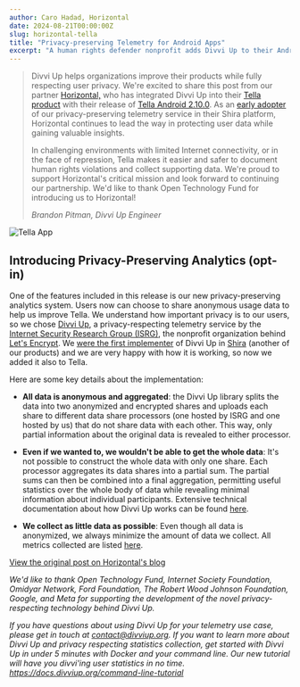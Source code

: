 ```yaml
---
author: Caro Hadad, Horizontal
date: 2024-08-21T00:00:00Z
slug: horizontal-tella
title: "Privacy-preserving Telemetry for Android Apps"
excerpt: "A human rights defender nonprofit adds Divvi Up to their Android App."
---
```





<div class="card border-0">
    <div class="pt-4 pb-4 blockquote-intro-offset">
        <blockquote class="blockquote intro">
            <span class="quote"></span>
            <div class="intro-text">
                <p class="font-italic">Divvi Up helps organizations improve their products while fully respecting user privacy. We're excited to share this post from our partner <a href="https://wearehorizontal.org/index">Horizontal,</a> who has integrated Divvi Up into their <a href="https://tella-app.org/">Tella product</a> with their release of <a href="https://tella-app.org/releases/#android-tella-2100-185---released-on-aug-5-2024">Tella Android 2.10.0</a>. As an <a href="https://divviup.org/blog/horizontal/">early adopter</a> of our privacy-preserving telemetry service in their Shira platform, Horizontal continues to lead the way in protecting user data while gaining valuable insights.</p>
                <p class="font-italic lh-170">In challenging environments with limited Internet connectivity, or in the face of repression, Tella makes it easier and safer to document human rights violations and collect supporting data. We're proud to support Horizontal's critical mission and look forward to continuing our partnership. We'd like to thank Open Technology Fund for introducing us to Horizontal!</p>
                <div class="blockquote-footer mt-3"><cite title="Source Title">Brandon Pitman, Divvi Up Engineer</cite></div>
            </div>
        </blockquote>
    </div>
</div>

<img src="/images/blog/2024-08-22-tella-app.svg" alt="Tella App" class="tella-blog-post-image">

Introducing Privacy-Preserving Analytics (opt-in)
-------------------------------------------------

One of the features included in this release is our new privacy-preserving analytics system. Users now can choose to share anonymous usage data to help us improve Tella. We understand how important privacy is to our users, so we chose [Divvi Up](https://divviup.org/), a privacy-respecting telemetry service by the [Internet Security Research Group (ISRG)](https://www.abetterinternet.org/), the nonprofit organization behind [Let's Encrypt](https://letsencrypt.org/). We [were the first implementer](https://divviup.org/blog/horizontal/) of Divvi Up in [Shira](https://shira.app/) (another of our products) and we are very happy with how it is working, so now we added it also to Tella.

Here are some key details about the implementation:

-   **All data is anonymous and aggregated**: the Divvi Up library splits the data into two anonymized and encrypted shares and uploads each share to different data share processors (one hosted by ISRG and one hosted by us) that do not share data with each other. This way, only partial information about the original data is revealed to either processor.

-   **Even if we wanted to, we wouldn't be able to get the whole data**: It's not possible to construct the whole data with only one share. Each processor aggregates its data shares into a partial sum. The partial sums can then be combined into a final aggregation, permitting useful statistics over the whole body of data while revealing minimal information about individual participants. Extensive technical documentation about how Divvi Up works can be found [here](https://docs.divviup.org/).

-   **We collect as little data as possible**: Even though all data is anonymized, we always minimize the amount of data we collect. All metrics collected are listed [here](https://tella-app.org/security-and-privacy/#analytics).

[View the original post on Horizontal's blog](https://blog.wearehorizontal.org/privacy-preserving-analytics-added-to-tella-android-2/)

*We'd like to thank Open Technology Fund, Internet Society Foundation, Omidyar Network, Ford Foundation, The Robert Wood Johnson Foundation, Google, and Meta for supporting the development of the novel privacy-respecting technology behind Divvi Up.*

*If you have questions about using Divvi Up for your telemetry use case, please get in touch at <contact@divviup.org>. If you want to learn more about Divvi Up and privacy respecting statistics collection, get started with Divvi Up in under 5 minutes with Docker and your command line. Our new tutorial will have you divvi'ing user statistics in no time. <https://docs.divviup.org/command-line-tutorial>*